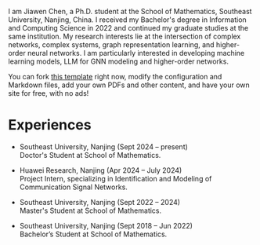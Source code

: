 
I am Jiawen Chen, a Ph.D. student at the School of Mathematics, Southeast University, Nanjing, China. I received my Bachelor's degree in Information and Computing Science in 2022 and continued my graduate studies at the same institution. My research interests lie at the intersection of complex networks, complex systems, graph representation learning, and higher-order neural networks. I am particularly interested in developing machine learning models, LLM for GNN modeling and higher-order networks.

 You can fork [this template](https://github.com/academicpages/academicpages.github.io) right now, modify the configuration and Markdown files, add your own PDFs and other content, and have your own site for free, with no ads!


# Experiences
- Southeast University, Nanjing (Sept 2024 – present)<br>
Doctor's Student at School of Mathematics.

- Huawei Research, Nanjing (Apr 2024 – July 2024)<br>
Project Intern, specializing in Identification and Modeling of Communication Signal Networks.

- Southeast University, Nanjing (Sept 2022 – 2024)<br>
Master's Student at School of Mathematics.

- Southeast University, Nanjing (Sept 2018 – Jun 2022)<br>
Bachelor’s Student at School of  Mathematics.




